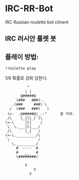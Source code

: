 # IRC-RR-Bot
IRC Russian roulette bot clinent

## IRC 러시안 룰렛 봇

## 플레이 방법:

```
!roulette play
```
1/6 확률로 강퇴 당한다.

```
          ^         
         | |        
       @#####@      
     (###   ###)-.  
   .(###     ###) \ 
  /  (###   ###)   )
 (=-  .@#####@|_--" 	 잘 가라.
 /\    \_|l|_/ (\   	
(=-\     |l|    /   
 \  \.___|l|___/    
 /\      |_|   /    
(=-\._________/\    
 \             /    
   \._________/     
     #  ----  #     
     #   __   #       
     \########/      

         V
             V
           V
```
